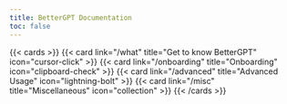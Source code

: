 ```yaml
---
title: BetterGPT Documentation
toc: false
---
```



{{< cards >}}
  {{< card link="/what" title="Get to know BetterGPT" icon="cursor-click" >}}
  {{< card link="/onboarding" title="Onboarding" icon="clipboard-check" >}}
  {{< card link="/advanced" title="Advanced Usage" icon="lightning-bolt" >}}
  {{< card link="/misc" title="Miscellaneous" icon="collection" >}}
{{< /cards >}}
